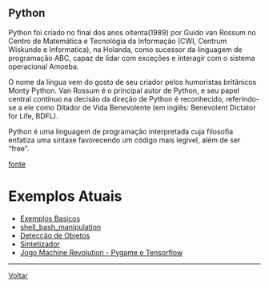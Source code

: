 ## Python

Python foi criado no final dos anos oitenta(1989) por Guido van Rossum no Centro de Matemática e Tecnológia da Informação (CWI, Centrum Wiskunde e Informatica), na Holanda, como sucessor da linguagem de programação ABC, capaz de lidar com exceções e interagir com o sistema operacional Amoeba.

O nome da língua vem do gosto de seu criador pelos humoristas britânicos Monty Python. Van Rossum é o principal autor de Python, e seu papel central contínuo na decisão da direção de Python é reconhecido, referindo-se a ele como Ditador de Vida Benevolente (em inglês: Benevolent Dictator for Life, BDFL).

Python é uma linguagem de programação interpretada cuja filosofia enfatiza uma sintaxe favorecendo um código mais legível, além de ser “free”.

[fonte](https://www.eusoudev.com.br/python-como-surgiu/)

# **Exemplos Atuais**
- [Exemplos Basicos](https://github.com/lsmanoel/BasicOfPython)
- [shell_bash_manipulation](./shell_bash_manipulation/index.md)
- [Detecção de Objetos](./ObjectSensing/index.md)
- [Sintetizador](./Sintetheizer/index.md)
- [Jogo Machine Revolution - Pygame e Tensorflow](https://github.com/lsmanoel/MachineRevolution)

---
[Voltar](https://lpae.github.io/estudos/)
